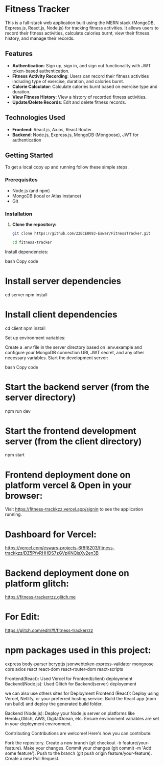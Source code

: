# Fitness Tracker 

This is a full-stack web application built using the MERN stack (MongoDB, Express.js, React.js, Node.js) for tracking fitness activities. It allows users to record their fitness activities, calculate calories burnt, view their fitness history, and manage their records.

## Features

- **Authentication**: Sign up, sign in, and sign out functionality with JWT token-based authentication.
- **Fitness Activity Recording**: Users can record their fitness activities including type of exercise, duration, and calories burnt.
- **Calorie Calculator**: Calculate calories burnt based on exercise type and duration.
- **View Fitness History**: View a history of recorded fitness activities.
- **Update/Delete Records**: Edit and delete fitness records.

## Technologies Used

- **Frontend**: React.js, Axios, React Router
- **Backend**: Node.js, Express.js, MongoDB (Mongoose), JWT for authentication

## Getting Started

To get a local copy up and running follow these simple steps.

### Prerequisites

- Node.js (and npm)
- MongoDB (local or Atlas instance)
- Git

### Installation

1. **Clone the repository:**

   ```bash
   git clone https://github.com/22BCE8093-Eswar/FitnessTracker.git

   cd fitness-tracker
Install dependencies:

bash
Copy code
# Install server dependencies
cd server
npm install

# Install client dependencies
cd client
npm install

Set up environment variables:

Create a .env file in the server directory based on .env.example and configure your MongoDB connection URI, JWT secret, and any other necessary variables.
Start the development server:

bash
Copy code
# Start the backend server (from the server directory)
npm run dev

# Start the frontend development server (from the client directory)
npm start


# Frontend deployment done on platform vercel & Open in your browser:
Visit https://fitness-trackkzz.vercel.app/signin to see the application running.

# Dashboard for Vercel:
https://vercel.com/eswars-projects-6f8f8203/fitness-trackkzz/DZ5PfvRHHDS7zGVpKNQisXy2en3B

# Backend deployment done on platform glitch: 
https://fitness-trackerrzz.glitch.me

# For Edit: 
https://glitch.com/edit/#!/fitness-trackerrzz

# npm packages used in this project:
express
body-parser
bcryptjs
jsonwebtoken
express-validator
mongoose
cors
axios
react
react-dom
react-router-dom
react-scripts


Frontend(React): Used Vercel for Frontend(client) deployement
Backend(Node.js): Used Glitch for Backend(server) deployement

we can also use others sites for Deployment 
Frontend (React): Deploy using Vercel, Netlify, or your preferred hosting service. Build the React app (npm run build) and deploy the generated build folder.

Backend (Node.js): Deploy your Node.js server on platforms like Heroku,Glitch, AWS, DigitalOcean, etc. Ensure environment variables are set in your deployment environment.

Contributing
Contributions are welcome! Here's how you can contribute:

Fork the repository.
Create a new branch (git checkout -b feature/your-feature).
Make your changes.
Commit your changes (git commit -m 'Add some feature').
Push to the branch (git push origin feature/your-feature).
Create a new Pull Request.
